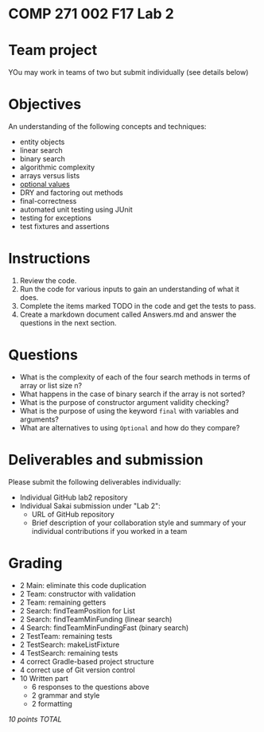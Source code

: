 # COMP 271 002 F17 Lab 2

# Team project

YOu may work in teams of two but submit individually (see details below)

# Objectives

An understanding of the following concepts and techniques:

- entity objects
- linear search
- binary search
- algorithmic complexity
- arrays versus lists
- [optional values](https://docs.oracle.com/javase/8/docs/api/java/util/Optional.html)
- DRY and factoring out methods
- final-correctness
- automated unit testing using JUnit
- testing for exceptions
- test fixtures and assertions

# Instructions

1. Review the code.
2. Run the code for various inputs to gain an understanding of what it does.
3. Complete the items marked TODO in the code and get the tests to pass.
4. Create a markdown document called Answers.md and answer the questions in the next section.

# Questions

- What is the complexity of each of the four search methods in terms of array or list size n?
- What happens in the case of binary search if the array is not sorted?
- What is the purpose of constructor argument validity checking?
- What is the purpose of using the keyword `final` with variables and arguments?
- What are alternatives to using `Optional` and how do they compare?

# Deliverables and submission

Please submit the following deliverables individually:

- Individual GitHub lab2 repository 
- Individual Sakai submission under "Lab 2":
  - URL of GitHub repository
  - Brief description of your collaboration style and summary of your 
    individual contributions if you worked in a team

# Grading

- 2 Main: eliminate this code duplication
- 2 Team: constructor with validation
- 2 Team: remaining getters
- 2 Search: findTeamPosition for List
- 2 Search: findTeamMinFunding (linear search)
- 4 Search: findTeamMinFundingFast (binary search)
- 2 TestTeam: remaining tests
- 2 TestSearch: makeListFixture
- 4 TestSearch: remaining tests
- 4 correct Gradle-based project structure
- 4 correct use of Git version control
- 10 Written part
  - 6 responses to the questions above
  - 2 grammar and style
  - 2 formatting

*10 points TOTAL*
